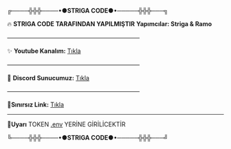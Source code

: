 ╔────╬╬╬────•●**STRIGA CODE**●•─────╬╬╬───╗

🔥 **STRIGA CODE TARAFINDAN YAPILMIŞTIR**
**Yapımcılar: Striga & Ramo**

――――――――――――――――――――――

✨ **Youtube Kanalım:**
[Tıkla](https://www.youtube.com/channel/UC2yLMwMa0vyrBw_Tzhe0U-g?view_as)

――――――――――――――――――――――

🎋 **Discord Sunucumuz:**
[Tıkla](https://discord.gg/T2YZUkm3HQ)

――――――――――――――――――――――

👻**Sınırsız Link:** [Tıkla](https://discord.gg/striga)

______________________

👻**Uyarı** TOKEN [.env](https://glitch.com/edit/#!/s-t-r-i-g-a-c-o-d-e?path=.env%3A1%3A0) YERİNE GİRİLİCEKTİR

╚────╬╬╬────•●**STRIGA CODE**●•─────╬╬╬───╝
